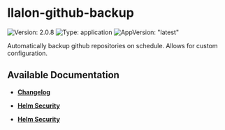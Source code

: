 # llalon-github-backup

![Version: 2.0.8](https://img.shields.io/badge/Version-2.0.8-informational?style=flat-square) ![Type: application](https://img.shields.io/badge/Type-application-informational?style=flat-square) ![AppVersion: "latest"](https://img.shields.io/badge/AppVersion-"latest"-informational?style=flat-square)

Automatically backup github repositories on schedule. Allows for custom configuration.

## Available Documentation

- [**Changelog**](CHANGELOG)

- [**Helm Security**](container-security)

- [**Helm Security**](helm-security)

